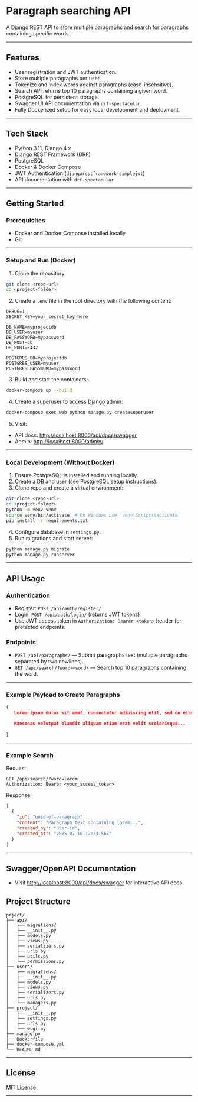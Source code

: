 # Paragraph searching API

A Django REST API to store multiple paragraphs and search for paragraphs containing specific words.

---

## Features

* User registration and JWT authentication.
* Store multiple paragraphs per user.
* Tokenize and index words against paragraphs (case-insensitive).
* Search API returns top 10 paragraphs containing a given word.
* PostgreSQL for persistent storage.
* Swagger UI API documentation via `drf-spectacular`.
* Fully Dockerized setup for easy local development and deployment.

---

## Tech Stack

* Python 3.11, Django 4.x
* Django REST Framework (DRF)
* PostgreSQL
* Docker & Docker Compose
* JWT Authentication (`djangorestframework-simplejwt`)
* API documentation with `drf-spectacular`

---

## Getting Started

### Prerequisites

* Docker and Docker Compose installed locally
* Git

---

### Setup and Run (Docker)

1. Clone the repository:

```bash
git clone <repo-url>
cd <project-folder>
```

2. Create a `.env` file in the root directory with the following content:

```env
DEBUG=1
SECRET_KEY=your_secret_key_here

DB_NAME=myprojectdb
DB_USER=myuser
DB_PASSWORD=mypassword
DB_HOST=db
DB_PORT=5432

POSTGRES_DB=myprojectdb
POSTGRES_USER=myuser
POSTGRES_PASSWORD=mypassword
```

3. Build and start the containers:

```bash
docker-compose up --build
```

4. Create a superuser to access Django admin:

```bash
docker-compose exec web python manage.py createsuperuser
```

5. Visit:

* API docs: [http://localhost:8000/api/docs/swagger](http://127.0.0.1:8000/api/docs/swagger/)
* Admin: [http://localhost:8000/admin/](http://localhost:8000/admin/)

---

### Local Development (Without Docker)

1. Ensure PostgreSQL is installed and running locally.
2. Create a DB and user (see PostgreSQL setup instructions).
3. Clone repo and create a virtual environment:

```bash
git clone <repo-url>
cd <project-folder>
python -m venv venv
source venv/bin/activate  # On Windows use `venv\Scripts\activate`
pip install -r requirements.txt
```

4. Configure database in `settings.py`.
5. Run migrations and start server:

```bash
python manage.py migrate
python manage.py runserver
```

---

## API Usage

### Authentication

* Register: `POST /api/auth/register/`
* Login: `POST /api/auth/login/` (returns JWT tokens)
* Use JWT access token in `Authorization: Bearer <token>` header for protected endpoints.

### Endpoints

* `POST /api/paragraphs/` — Submit paragraphs text (multiple paragraphs separated by two newlines).
* `GET /api/search/?word=<word>` — Search top 10 paragraphs containing the word.

---

### Example Payload to Create Paragraphs

```json
{
   Lorem ipsum dolor sit amet, consectetur adipiscing elit, sed do eiusmod tempor...
      
   Maecenas volutpat blandit aliquam etiam erat velit scelerisque...
    
}
```

---

### Example Search

Request:

```http
GET /api/search/?word=lorem
Authorization: Bearer <your_access_token>
```

Response:

```json
[
  {
    "id": "uuid-of-paragraph",
    "content": "Paragraph text containing lorem...",
    "created_by": "user-id",
    "created_at": "2025-07-10T12:34:56Z"
  }
]
```

---

## Swagger/OpenAPI Documentation

* Visit [http://localhost:8000/api/docs/swagger](http://127.0.0.1:8000/api/docs/swagger/) for interactive API docs.



## Project Structure

```
prject/
├── api/
│   ├── migrations/
│   ├── __init__.py
│   ├── models.py
│   ├── views.py
│   ├── serializers.py
│   ├── urls.py
│   ├── utils.py
│   └── permissions.py
├── users/
│   ├── migrations/
│   ├── __init__.py
│   ├── models.py
│   ├── views.py
│   ├── serializers.py
│   ├── urls.py
│   └── managers.py
├── project/
│   ├── __init__.py
│   ├── settings.py
│   ├── urls.py
│   └── wsgi.py
├── manage.py
├── Dockerfile
├── docker-compose.yml
└── README.md

```

---

## License

MIT License

---
